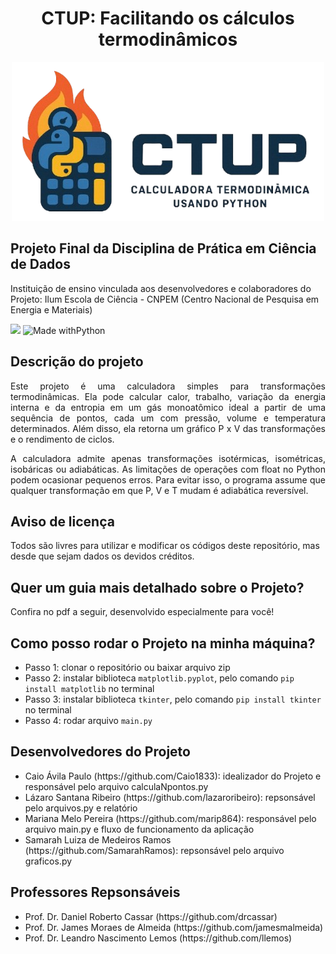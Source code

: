 <h1 align='center'>
  CTUP: Facilitando os cálculos termodinâmicos</a>
</h1>
<div align="center">

  ![logo](images/Logo_CTUP__1_-removebg-preview.png)

</div>

<h2>Projeto Final da Disciplina de Prática em Ciência de Dados</h2> 
Instituição de ensino vinculada aos desenvolvedores e colaboradores do Projeto: Ilum Escola de Ciência - CNPEM (Centro Nacional de Pesquisa em Energia e Materiais)

<p align="center">

  <img loading="lazy" src="http://img.shields.io/static/v1?label=STATUS&message=EM%20DESENVOLVIMENTO&color=GREEN&style=for-the-badge"/>  ![Made withPython](https://img.shields.io/badge/Python-14354C?style=for-the-badge&logo=python&logoColor=white)

</p>

<h2>Descrição do projeto</a></h2>

<p align="justify"> Este projeto é uma calculadora simples para transformações termodinâmicas. Ela pode calcular calor, trabalho, variação da energia interna e da entropia em um gás monoatômico ideal a partir de uma sequência de pontos, cada um com pressão, volume e temperatura determinados. Além disso, ela retorna um gráfico P x V das transformações e o rendimento de ciclos.</p>

<p align='justify'> A calculadora admite apenas transformações isotérmicas, isométricas, isobáricas ou adiabáticas. As limitações de operações com float no Python podem ocasionar pequenos erros. Para evitar isso, o programa assume que qualquer transformação em que P, V e T mudam é adiabática reversível. </p>

<h2>Aviso de licença</h2>
Todos são livres para utilizar e modificar os códigos deste repositório, mas desde que sejam dados os devidos créditos.

<h2>Quer um guia mais detalhado sobre o Projeto? </h2>
Confira no pdf a seguir, desenvolvido especialmente para você!

<h2>Como posso rodar o Projeto na minha máquina?</h2>

- Passo 1: clonar o repositório ou baixar arquivo zip
- Passo 2: instalar biblioteca `matplotlib.pyplot`, pelo comando `pip install matplotlib` no terminal
- Passo 3: instalar biblioteca `tkinter`, pelo comando `pip install tkinter` no terminal
- Passo 4: rodar arquivo `main.py`


<h2>Desenvolvedores do Projeto</a></h2>
<ul>
  <li>Caio Ávila Paulo (https://github.com/Caio1833): idealizador do Projeto e responsável pelo arquivo calculaNpontos.py</li>
  <li>Lázaro Santana Ribeiro (https://github.com/lazaroribeiro): repsonsável pelo arquivos.py e relatório</li>
  <li>Mariana Melo Pereira (https://github.com/marip864): responsável pelo arquivo main.py e fluxo de funcionamento da aplicação</li>
  <li>Samarah Luiza de Medeiros Ramos (https://github.com/SamarahRamos): repsonsável pelo arquivo graficos.py</li>
</ul>

<h2>Professores Repsonsáveis</a></h2>
<ul>
  <li>Prof. Dr. Daniel Roberto Cassar (https://github.com/drcassar)</li>
  <li>Prof. Dr. James Moraes de Almeida (https://github.com/jamesmalmeida)</li>
  <li>Prof. Dr. Leandro Nascimento Lemos (https://github.com/llemos)</li>
</ul>